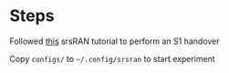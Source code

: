 # Steps
Followed [this](https://docs.srsran.com/projects/4g/en/hoverxref_test/app_notes/source/handover/source/index.html#s1-handover) srsRAN tutorial to perform an S1 handover

Copy `configs/` to `~/.config/srsran` to start experiment